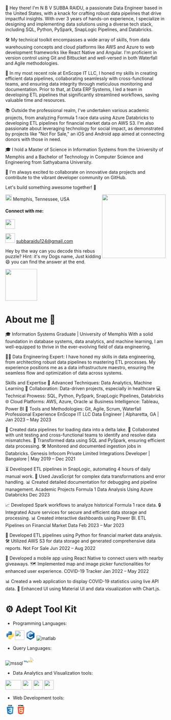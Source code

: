 👋 Hey there! I'm N B V SUBBA RAIDU, a passionate Data Engineer based in the United States, with a knack for crafting robust data pipelines that drive impactful insights. With over 3 years of hands-on experience, I specialize in designing and implementing data solutions using a diverse tech stack, including SQL, Python, PySpark, SnapLogic Pipelines, and Databricks.

🛠️ My technical toolkit encompasses a wide array of skills, from data warehousing concepts and cloud platforms like AWS and Azure to web development frameworks like React Native and Angular. I'm proficient in version control using Git and Bitbucket and well-versed in both Waterfall and Agile methodologies.

💼 In my most recent role at EnScope IT LLC, I honed my skills in creating efficient data pipelines, collaborating seamlessly with cross-functional teams, and ensuring data integrity through meticulous monitoring and documentation. Prior to that, at Data ERP Systems, I led a team in developing ETL pipelines that significantly streamlined workflows, saving valuable time and resources.

📚 Outside the professional realm, I've undertaken various academic projects, from analyzing Formula 1 race data using Azure Databricks to developing ETL pipelines for financial market data on AWS S3. I'm also passionate about leveraging technology for social impact, as demonstrated by projects like "Not For Sale," an iOS and Android app aimed at connecting donors with those in need.

🎓 I hold a Master of Science in Information Systems from the University of Memphis and a Bachelor of Technology in Computer Science and Engineering from Sathyabama University.

🌟 I'm always excited to collaborate on innovative data projects and contribute to the vibrant developer community on GitHub.

Let's build something awesome together! 🚀

<img src="https://media0.giphy.com/media/K16aUytpG7JybNAfWH/200w.gif?cid=6c09b952blvi0ihvup83ws44pg2yjz85vmua0u56csj2gx7d&ep=v1_gifs_search&rid=200w.gif&ct=s" align="right" width="200" Height="200">

<img src="https://png.pngtree.com/png-clipart/20220429/original/pngtree-pin-location-icon-with-folded-map-png-image_7581594.png" height="20" width="20">   Memphis, Tennessee, USA

<h4 align="left">Connect with me:</h4>

<a href="https://www.linkedin.com/in/subba-raidu-71960b296/" target="blank"><img align="center" src="https://static-00.iconduck.com/assets.00/linkedin-icon-2048x2048-ya5g47j2.png" height="30" width="30"></a> 

<img src="https://cdn-icons-png.flaticon.com/512/281/281769.png" height="30" width="30">  subbaraidu124@gmail.com

Hey by the way can you decode this rebus puzzle? Hint: it's my Dogs name, Just kidding 😄 you can find the answer at the end.

<img src="https://www.rd.com/wp-content/uploads/2020/10/Rebuspuzzle.png?fit=700,700?fit=700,700" height="100" width="100"> 

# About me  🚀

🎓 Information Systems Graduate | University of Memphis
With a solid foundation in database systems, data analytics, and machine learning, I am well-equipped to thrive in the ever-evolving field of data engineering.

🚀🔧 Data Engineering Expert:
I have honed my skills in data engineering, from architecting robust data pipelines to mastering ETL processes. My experience positions me as a data infrastructure maestro, ensuring the seamless flow and optimization of data across systems.

Skills and Expertise
🌱 Advanced Techniques: Data Analytics, Machine Learning
👯 Collaboration: Data-driven projects, especially in healthcare
💻 Technical Prowess: SQL, Python, PySpark, SnapLogic Pipelines, Databricks
🌐 Cloud Platforms: AWS, Azure, Oracle
📊 Business Intelligence: Tableau, Power BI
🔧 Tools and Methodologies: Git, Agile, Scrum, Waterfall
Professional Experience
EnScope IT LLC
Data Engineer | Alpharetta, GA | Jan 2023 – May 2023

🌊 Created data pipelines for loading data into a delta lake.
🤝 Collaborated with unit testing and cross-functional teams to identify and resolve data mismatches.
🔄 Transformed data using SQL and PySpark, ensuring efficient data processing.
🛠 Monitored and documented ingestion jobs in Databricks.
Genesis Infocom Private Limited
Integrations Developer | Bangalore | May 2019 – Dec 2021

⏳ Developed ETL pipelines in SnapLogic, automating 4 hours of daily manual work.
🔄 Used JavaScript for complex data transformations and error handling.
📊 Created detailed documentation for debugging and pipeline management.
Academic Projects
Formula 1 Data Analysis Using Azure Databricks
Dec 2023

📈 Developed Spark workflows to analyze historical Formula 1 race data.
🔒 Integrated Azure services for secure and efficient data storage and processing.
📊 Created interactive dashboards using Power BI.
ETL Pipelines on Financial Market Data
Feb 2023 – Mar 2023

🔄 Developed ETL pipelines using Python for financial market data analysis.
🛠 Utilized AWS S3 for data storage and generated comprehensive data reports.
Not For Sale
Jun 2022 – Aug 2022

📱 Developed a mobile app using React Native to connect users with nearby giveaways.
🗺 Implemented map and image picker functionalities for enhanced user experience.
COVID-19 Tracker
Jan 2022 – May 2022

📊 Created a web application to display COVID-19 statistics using live API data.
🎨 Enhanced UI using Material UI and data visualization with Chart.js.

# ⚙️ Adept Tool Kit

- Programming Languages:

<img src="https://raw.githubusercontent.com/devicons/devicon/master/icons/python/python-original.svg" width="30" height="30"><img src="https://www.r-project.org/Rlogo.png" width="30" height="30"> <img src="https://raw.githubusercontent.com/devicons/devicon/master/icons/c/c-original.svg" alt="c" width="30" height="30"> <img src="https://upload.wikimedia.org/wikipedia/commons/2/21/Matlab_Logo.png" alt="matlab" width="30" height="30"> 
  
- Query Languages:

<img src="https://www.svgrepo.com/show/303229/microsoft-sql-server-logo.svg" alt="mssql" width="30" height="30"> <img src="https://raw.githubusercontent.com/devicons/devicon/master/icons/mysql/mysql-original-wordmark.svg" alt="mysql" width="30" height="30">   

- Data Analytics and Visualization tools:

<img src="https://camo.githubusercontent.com/c13034cf5ce18abda1a57109359a1d8656ba197b60a4c8c2bfd9cf95ad4824ca/68747470733a2f2f63646e6c2e74626c7366742e636f6d2f73697465732f64656661756c742f66696c65732f70616765732f7461626c6561756c6f676f5f686967687265732e706e67" width="50" height="30"> <img src="https://www.gpsupportnorth.com/wp-content/uploads/2023/01/Microsoft-PowerBI-Logo.png" width="30" height="30"> <img src="https://www.knime.com/images/knime-logo.svg" width="30" height="30"> <img src="https://www.sas.com/el_gr/news/media-gallery/logos/_jcr_content/socialShareImage.img.6b78ba73b3d8495ebdd7ac7da8361765.png" width="30" height="30"> 
  
- Web Development tools:
  
<img src="https://raw.githubusercontent.com/devicons/devicon/master/icons/css3/css3-original-wordmark.svg" alt="css3" width="30" height="30"> <img src="https://raw.githubusercontent.com/devicons/devicon/master/icons/html5/html5-original-wordmark.svg" alt="html5" width="30" height="30"> 

  


 









